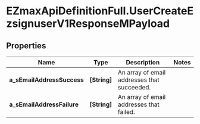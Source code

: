# EZmaxApiDefinitionFull.UserCreateEzsignuserV1ResponseMPayload

## Properties

Name | Type | Description | Notes
------------ | ------------- | ------------- | -------------
**a_sEmailAddressSuccess** | **[String]** | An array of email addresses that succeeded. | 
**a_sEmailAddressFailure** | **[String]** | An array of email addresses that failed. | 


